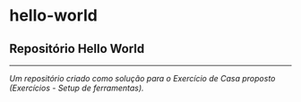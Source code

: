 # hello-world

## Repositório Hello World

---

_Um repositório criado como solução para o Exercício de Casa proposto (Exercícios - Setup de ferramentas)._
